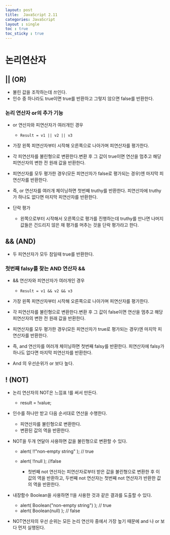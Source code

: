 ```yaml
---
layout: post
title:  JavaScript 2.11
categories: JavaScript
layout : single
toc : true 
toc_sticky : true
---
```


# 논리연산자



## || (OR)

- 불린 값을 조작하는데 쓰인다.
- 인수 중 하나라도 true이면 true를 반환하고 그렇지 않으면 false를 반환한다.

### 논리 연산자 or의 추가 기능
- or 연산자와 피연산자가 여러개인 경우
  
  - ```
    Result = v1 || v2 || v3
    ```
- 가장 왼쪽 피연산자부터 시작해 오른쪽으로 나아가며 피연산자를 평가한다.
- 각 피연산자를 불린형으로 변환한다.변환 후 그 값이 true이면 연산을 멈추고 해당 피연산자의 변한 전 원래 값을 반환한다.
- 피연산자를 모두 평가한 경우(모든 피연산자가 false로 평가되는 경우)엔 마지막 피연산자를 반환한다.
- 즉, or 연산자를 여러개 체이닝하면 첫번째 truthy를 반환한다. 피연산자에 truthy가 하나도 없다면 마지막 피연산자를 반환한다.
- 단락 평가
  
  - 왼쪽으로부터 시작해서 오른쪽으로 평가를 진행하는데 truthy를 만나면 나머지 값들은 건드리지 않은 채 평가를 머추는 것을 단락 평가라고 한다.



## && (AND)

- 두 피연산자가 모두 참일때 true를 반환한다.



### 첫번째 falsy를 찾는 AND 연산자 &&

- && 연산자와 피연산자가 여러개인 경우
  
  - ```
    Result = v1 && v2 && v3
    ```
- 가장 왼쪽 피연산자부터 시작해 오른쪽으로 나아가며 피연산자를 평가한다.

- 각 피연산자를 불린형으로 변환한다.변환 후 그 값이 false이면 연산을 멈추고 해당 피연산자의 변한 전 원래 값을 반환한다.
- 피연산자를 모두 평가한 경우(모든 피연산자가 true로 평가되는 경우)엔 마지막 피연산자를 반환한다.
- 즉, and 연산자를 여러개 체이닝하면 첫번째 falsy를 반환한다. 피연산자에 falsy가 하나도 없다면 마지막 피연산자를 반환한다.

- And 의 우선순위가 or 보다 높다.



## ! (NOT)

- 논리 연산자의 NOT은 느낌표 !를 써서 만든다.

  - result = !value;

- 인수를 하나만 받고 다음 순서대로 연산을 수행한다.

  - 피연산자를 불린형으로 변환한다.
  - 변환된 값의 역을 반환한다.

- NOT을 두개 연달아 사용하면 값을 불린형으로 변환할 수 있다.

  - alert( !!"non-empty string" ); // true

  - alert( !!null ); //false

    - 첫번째 not 연산자는 피연산자로부터 받은 값을 불린형으로 변환한 후 이 값의 역을 반환하고, 두번째 not 연산자는 첫번째 not 연산자가 반환한 값의 역을 반환한다.

- 내장함수 Boolean을 사용하면 !!을 사용한 것과 같은 결과를 도출할 수 있다.
  - alert( Boolean("non-empty string") ); // true 
  - alert( Boolean(null) ); // false
- NOT연산자의 우선 순위는 모든 논리 연산자 중에서 가장 높기 때문에 and 나 or 보다 먼저 실행된다.